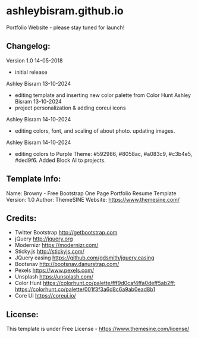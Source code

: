 # ashleybisram.github.io
Portfolio Website - please stay tuned for launch!





Changelog:
-----------------------
Version 1.0 14-05-2018
- initial release 

Ashley Bisram 13-10-2024
- editing template and inserting new color palette from Color Hunt
Ashley Bisram 13-10-2024
- project personalization & adding coreui icons

Ashley Bisram 14-10-2024
- editing colors, font, and scaling of about photo. updating images.

Ashley Bisram 14-10-2024
- editing colors to Purple Theme: #592986, #8058ac, #a083c9, #c3b4e5, #ded9f6. Added Block AI to projects.

Template Info:
-----------------------
Name: 		Browny - Free Bootstrap One Page Portfolio Resume Template
Version: 	1.0
Author: 	ThemeSINE
Website: 	https://www.themesine.com/

Credits:
-----------------------
- Twitter Bootstrap http://getbootstrap.com
- jQuery http://jquery.org
- Modernizr https://modernizr.com/
- Sticky.js http://stickyjs.com/
- JQuery easing https://github.com/gdsmith/jquery.easing
- Bootsnav http://bootsnav.danurstrap.com/
- Pexels https://www.pexels.com/
- Unsplash https://unsplash.com/
- Color Hunt https://colorhunt.co/palette/fff9d0caf4ffa0deff5ab2ff; https://colorhunt.co/palette/001f3f3a6d8c6a9ab0ead8b1
- Core UI https://coreui.io/

License:
-----------------------
This template is under Free License - https://www.themesine.com/license/
